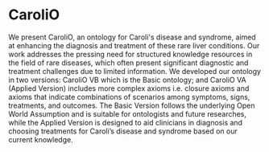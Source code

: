 # CaroliO
We present CaroliO, an ontology for Caroli's disease and syndrome, aimed at enhancing the diagnosis and treatment of these rare liver conditions. Our work addresses the pressing need for structured knowledge resources in the field of rare diseases, which often present significant diagnostic and treatment challenges due to limited information.
We developed our ontology in two versions: CaroliO VB which is the Basic ontology; and CaroliO VA (Applied Version) includes more complex axioms i.e. closure axioms and axioms that indicate combinations of scenarios among symptoms, signs, treatments, and outcomes. The Basic Version follows the underlying Open World Assumption and is suitable for ontologists and future researches, while the Applied Version is designed to aid clinicians in diagnosis and choosing treatments for Caroli’s disease and syndrome based on our current knowledge.

